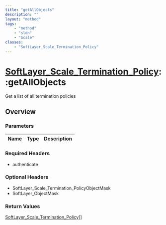 ```yaml
---
title: "getAllObjects"
description: ""
layout: "method"
tags:
    - "method"
    - "sldn"
    - "Scale"
classes:
    - "SoftLayer_Scale_Termination_Policy"
---
```

# [SoftLayer_Scale_Termination_Policy](/reference/services/SoftLayer_Scale_Termination_Policy)::getAllObjects

Get a list of all termination policies


## Overview 


### Parameters 
|Name | Type | Description |
| --- | --- | --- |


### Required Headers
* authenticate

### Optional Headers
* SoftLayer_Scale_Termination_PolicyObjectMask
* SoftLayer_ObjectMask

### Return Values
<a href='/reference/datatypes/SoftLayer_Scale_Termination_Policy'>SoftLayer_Scale_Termination_Policy[] </a>

